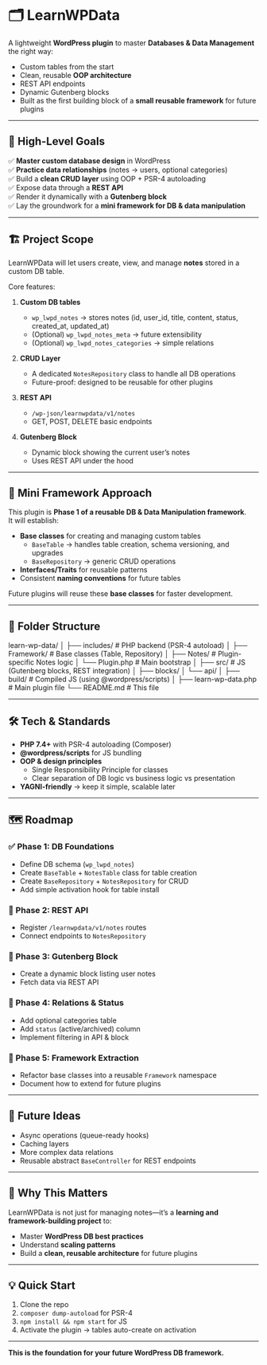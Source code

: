 # 🗂️ LearnWPData

A lightweight **WordPress plugin** to master **Databases & Data Management** the right way:  
- Custom tables from the start  
- Clean, reusable **OOP architecture**  
- REST API endpoints  
- Dynamic Gutenberg blocks  
- Built as the first building block of a **small reusable framework** for future plugins  

---

## 🚀 High-Level Goals

✅ **Master custom database design** in WordPress  
✅ **Practice data relationships** (notes → users, optional categories)  
✅ Build a **clean CRUD layer** using OOP + PSR-4 autoloading  
✅ Expose data through a **REST API**  
✅ Render it dynamically with a **Gutenberg block**  
✅ Lay the groundwork for a **mini framework for DB & data manipulation**  

---

## 🏗️ Project Scope

LearnWPData will let users create, view, and manage **notes** stored in a custom DB table.  

Core features:  
1. **Custom DB tables**
   - `wp_lwpd_notes` → stores notes (id, user_id, title, content, status, created_at, updated_at)
   - (Optional) `wp_lwpd_notes_meta` → future extensibility
   - (Optional) `wp_lwpd_notes_categories` → simple relations

2. **CRUD Layer**
   - A dedicated `NotesRepository` class to handle all DB operations
   - Future-proof: designed to be reusable for other plugins

3. **REST API**
   - `/wp-json/learnwpdata/v1/notes`
   - GET, POST, DELETE basic endpoints

4. **Gutenberg Block**
   - Dynamic block showing the current user’s notes
   - Uses REST API under the hood

---

## 🧱 Mini Framework Approach

This plugin is **Phase 1 of a reusable DB & Data Manipulation framework**.  
It will establish:

- **Base classes** for creating and managing custom tables  
  - `BaseTable` → handles table creation, schema versioning, and upgrades  
  - `BaseRepository` → generic CRUD operations  
- **Interfaces/Traits** for reusable patterns  
- Consistent **naming conventions** for future tables  

Future plugins will reuse these **base classes** for faster development.

---

## 📂 Folder Structure

learn-wp-data/
│
├── includes/ # PHP backend (PSR-4 autoload)
│ ├── Framework/ # Base classes (Table, Repository)
│ ├── Notes/ # Plugin-specific Notes logic
│ └── Plugin.php # Main bootstrap
│
├── src/ # JS (Gutenberg blocks, REST integration)
│ ├── blocks/
│ └── api/
│
├── build/ # Compiled JS (using @wordpress/scripts)
│
├── learn-wp-data.php # Main plugin file
└── README.md # This file


---

## 🛠️ Tech & Standards

- **PHP 7.4+** with PSR-4 autoloading (Composer)
- **@wordpress/scripts** for JS bundling
- **OOP & design principles**
  - Single Responsibility Principle for classes
  - Clear separation of DB logic vs business logic vs presentation
- **YAGNI-friendly** → keep it simple, scalable later

---

## 🗺️ Roadmap

### ✅ Phase 1: DB Foundations
- Define DB schema (`wp_lwpd_notes`)
- Create `BaseTable` + `NotesTable` class for table creation
- Create `BaseRepository` + `NotesRepository` for CRUD
- Add simple activation hook for table install

### 🔄 Phase 2: REST API
- Register `/learnwpdata/v1/notes` routes
- Connect endpoints to `NotesRepository`

### 🔄 Phase 3: Gutenberg Block
- Create a dynamic block listing user notes
- Fetch data via REST API

### 🔄 Phase 4: Relations & Status
- Add optional categories table
- Add `status` (active/archived) column
- Implement filtering in API & block

### 🔄 Phase 5: Framework Extraction
- Refactor base classes into a reusable `Framework` namespace
- Document how to extend for future plugins

---

## 📌 Future Ideas

- Async operations (queue-ready hooks)
- Caching layers
- More complex data relations
- Reusable abstract `BaseController` for REST endpoints

---

## 🧩 Why This Matters

LearnWPData is not just for managing notes—it’s a **learning and framework-building project** to:

- Master **WordPress DB best practices**
- Understand **scaling patterns**
- Build a **clean, reusable architecture** for future plugins

---

## 💡 Quick Start

1. Clone the repo  
2. `composer dump-autoload` for PSR-4  
3. `npm install && npm start` for JS  
4. Activate the plugin → tables auto-create on activation  

---

**This is the foundation for your future WordPress DB framework.**
